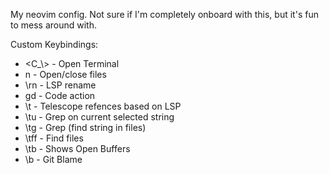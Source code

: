 My neovim config. Not sure if I'm completely onboard with this, but it's fun to mess around with.


Custom Keybindings:

* <C_\\> - Open Terminal
* n      - Open/close files
* \rn    - LSP rename
* gd     - Code action
* \t     - Telescope refences based on LSP
* \tu    - Grep on current selected string
* \tg    - Grep (find string in files)
* \tff   - Find files
* \tb    - Shows Open Buffers
* \b     - Git Blame
